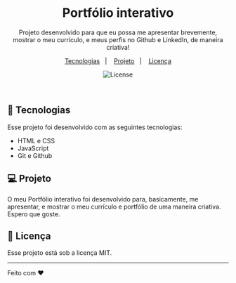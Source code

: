 <h1 align="center"> Portfólio interativo </h1>

<p align="center">
Projeto desenvolvido para que eu possa me apresentar brevemente, mostrar o meu currículo, e meus perfis no Github e LinkedIn, de maneira criativa!
</p>

<p align="center">
  <a href="#-tecnologias">Tecnologias</a>&nbsp;&nbsp;&nbsp;|&nbsp;&nbsp;&nbsp;
  <a href="https://0xguioliveira.github.io/portfolio/" target="_blank">Projeto</a>&nbsp;&nbsp;&nbsp;|&nbsp;&nbsp;&nbsp;
  <a href="#memo-licença">Licença</a>
</p>

<p align="center">
  <img alt="License" src="https://img.shields.io/static/v1?label=license&message=MIT&color=49AA26&labelColor=000000">
</p>

<br>

## 🚀 Tecnologias

Esse projeto foi desenvolvido com as seguintes tecnologias:

- HTML e CSS
- JavaScript
- Git e Github

## 💻 Projeto

O meu Portfólio interativo foi desenvolvido para, basicamente, me apresentar, e mostrar o meu currículo e portfólio de uma maneira criativa. Espero que goste.

## :memo: Licença

Esse projeto está sob a licença MIT.

----

Feito com ♥
